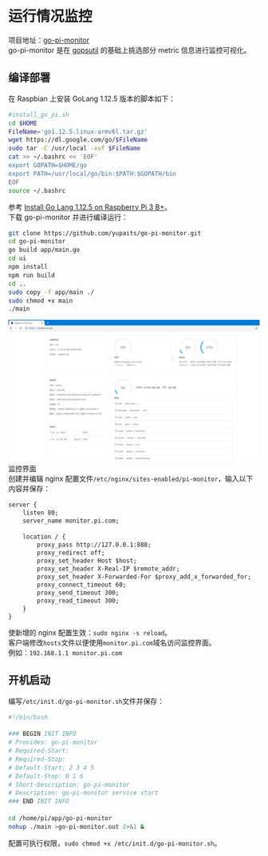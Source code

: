 # 运行情况监控

项目地址：[go-pi-monitor](https://github.com/yupaits/go-pi-monitor)<br />go-pi-monitor 是在 [gopsutil](https://github.com/shirou/gopsutil) 的基础上挑选部分 metric 信息进行监控可视化。
## 编译部署
在 Raspbian 上安装 GoLang 1.12.5 版本的脚本如下：
```bash
#install_go_pi.sh
cd $HOME
FileName='go1.12.5.linux-armv6l.tar.gz'
wget https://dl.google.com/go/$FileName
sudo tar -C /usr/local -xvf $FileName
cat >> ~/.bashrc << 'EOF'
export GOPATH=$HOME/go
export PATH=/usr/local/go/bin:$PATH:$GOPATH/bin
EOF
source ~/.bashrc
```
参考 [Install Go Lang 1.12.5 on Raspberry Pi 3 B+](https://gist.github.com/bigsan/c936451ed1a5b18bb8b0d7e8cc3e7212)。<br />下载 go-pi-monitor 并进行编译运行：
```bash
git clone https://github.com/yupaits/go-pi-monitor.git
cd go-pi-monitor
go build app/main.go
cd ui
npm install
npm run build
cd ..
sudo copy -f app/main ./
sudo chmod +x main
./main
```
![image.png](./运行情况监控/1658662662718-332e652d-72d3-4dd4-91c2-9b7d2e1421f5.png)<br />监控界面<br />创建并编辑 nginx 配置文件`/etc/nginx/sites-enabled/pi-monitor`，输入以下内容并保存：
```nginx
server {
    listen 80;
    server_name monitor.pi.com;

    location / {
        proxy_pass http://127.0.0.1:888;
        proxy_redirect off;
        proxy_set_header Host $host;
        proxy_set_header X-Real-IP $remote_addr;
        proxy_set_header X-Forwarded-For $proxy_add_x_forwarded_for;
        proxy_connect_timeout 60;
        proxy_send_timeout 300;
        proxy_read_timeout 300;
    }
}
```
使新增的 nginx 配置生效：`sudo nginx -s reload`。<br />客户端修改`hosts`文件以便使用`monitor.pi.com`域名访问监控界面。<br />例如：`192.168.1.1 monitor.pi.com`
## 开机启动
编写`/etc/init.d/go-pi-monitor.sh`文件并保存：
```bash
#!/bin/bash

### BEGIN INIT INFO
# Provides: go-pi-monitor
# Required-Start:
# Required-Stop:
# Default-Start: 2 3 4 5
# Default-Stop: 0 1 6
# Short-Description: go-pi-monitor
# Description: go-pi-monitor service start
### END INIT INFO

cd /home/pi/app/go-pi-monitor
nohup ./main >go-pi-monitor.out 2>&1 &
```
配置可执行权限，`sudo chmod +x /etc/init.d/go-pi-monitor.sh`。
